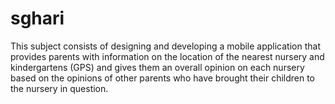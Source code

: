 # sghari
This subject consists of designing and developing a mobile application that provides parents with information on the location of the nearest nursery and kindergartens (GPS) and gives them an overall opinion on each nursery based on the opinions of other parents who have brought their children to the nursery in question.
